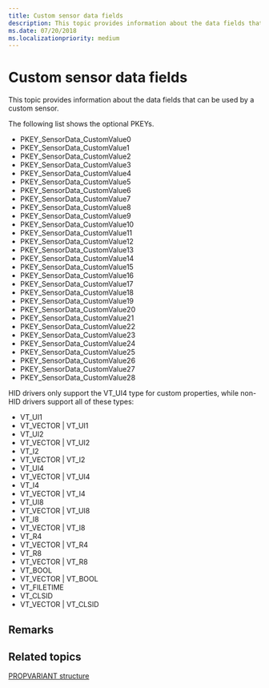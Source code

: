 ```yaml
---
title: Custom sensor data fields
description: This topic provides information about the data fields that can be used by a custom sensor.
ms.date: 07/20/2018
ms.localizationpriority: medium
---
```


# Custom sensor data fields


This topic provides information about the data fields that can be used by a custom sensor.

The following list shows the optional PKEYs.

-   PKEY\_SensorData\_CustomValue0
-   PKEY\_SensorData\_CustomValue1
-   PKEY\_SensorData\_CustomValue2
-   PKEY\_SensorData\_CustomValue3
-   PKEY\_SensorData\_CustomValue4
-   PKEY\_SensorData\_CustomValue5
-   PKEY\_SensorData\_CustomValue6
-   PKEY\_SensorData\_CustomValue7
-   PKEY\_SensorData\_CustomValue8
-   PKEY\_SensorData\_CustomValue9
-   PKEY\_SensorData\_CustomValue10
-   PKEY\_SensorData\_CustomValue11
-   PKEY\_SensorData\_CustomValue12
-   PKEY\_SensorData\_CustomValue13
-   PKEY\_SensorData\_CustomValue14
-   PKEY\_SensorData\_CustomValue15
-   PKEY\_SensorData\_CustomValue16
-   PKEY\_SensorData\_CustomValue17
-   PKEY\_SensorData\_CustomValue18
-   PKEY\_SensorData\_CustomValue19
-   PKEY\_SensorData\_CustomValue20
-   PKEY\_SensorData\_CustomValue21
-   PKEY\_SensorData\_CustomValue22
-   PKEY\_SensorData\_CustomValue23
-   PKEY\_SensorData\_CustomValue24
-   PKEY\_SensorData\_CustomValue25
-   PKEY\_SensorData\_CustomValue26
-   PKEY\_SensorData\_CustomValue27
-   PKEY\_SensorData\_CustomValue28

HID drivers only support the VT\_UI4 type for custom properties, while non-HID drivers support all of these types:

-   VT\_UI1
-   VT\_VECTOR | VT\_UI1
-   VT\_UI2
-   VT\_VECTOR | VT\_UI2
-   VT\_I2
-   VT\_VECTOR | VT\_I2
-   VT\_UI4
-   VT\_VECTOR | VT\_UI4
-   VT\_I4
-   VT\_VECTOR | VT\_I4
-   VT\_UI8
-   VT\_VECTOR | VT\_UI8
-   VT\_I8
-   VT\_VECTOR | VT\_I8
-   VT\_R4
-   VT\_VECTOR | VT\_R4
-   VT\_R8
-   VT\_VECTOR | VT\_R8
-   VT\_BOOL
-   VT\_VECTOR | VT\_BOOL
-   VT\_FILETIME
-   VT\_CLSID
-   VT\_VECTOR | VT\_CLSID

## Remarks


## Related topics


[PROPVARIANT structure](/windows/win32/api/propidlbase/ns-propidlbase-propvariant)

 

